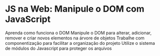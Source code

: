 # JS na Web: Manipule o DOM com JavaScript

Aprenda como funciona o DOM
Manipule o DOM para alterar, adicionar, remover e criar novos elementos na árvore de objetos
Trabalhe com componentização para facilitar a organização do projeto
Utilize o sistema de módulos do Javascript para proteger os arquivos
